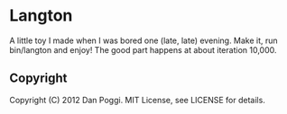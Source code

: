 # Langton
A little toy I made when I was bored one (late, late) evening. Make it, run bin/langton and enjoy! The good part happens at about iteration 10,000.

## Copyright

Copyright (C) 2012 Dan Poggi. MIT License, see LICENSE for details.
